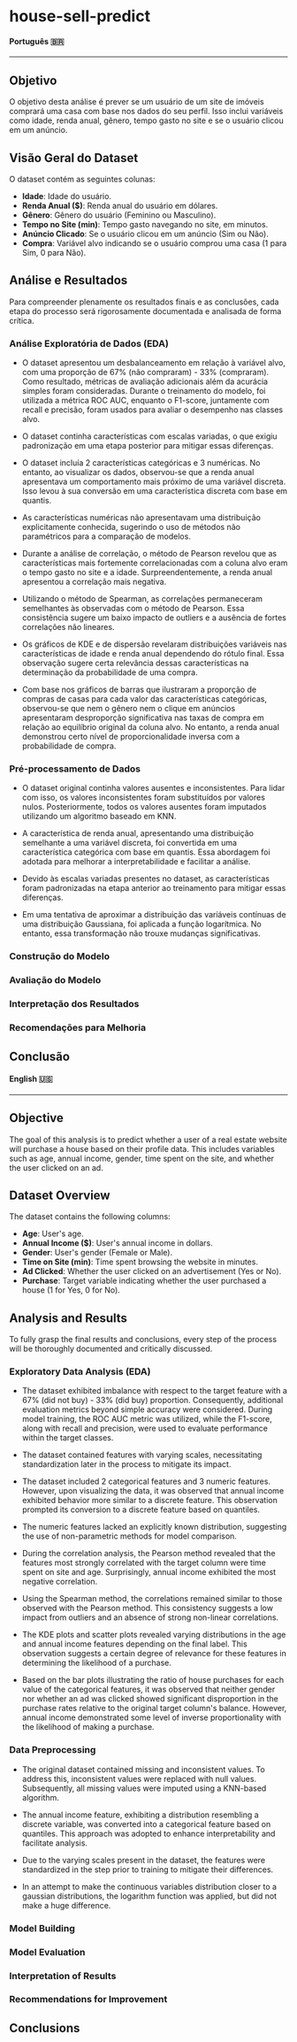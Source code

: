 # house-sell-predict

#### Português 🇧🇷

---

## Objetivo

O objetivo desta análise é prever se um usuário de um site de imóveis comprará uma casa com base nos dados do seu perfil. Isso inclui variáveis como idade, renda anual, gênero, tempo gasto no site e se o usuário clicou em um anúncio.

## Visão Geral do Dataset
O dataset contém as seguintes colunas:
- **Idade**: Idade do usuário.
- **Renda Anual ($)**: Renda anual do usuário em dólares.
- **Gênero**: Gênero do usuário (Feminino ou Masculino).
- **Tempo no Site (min)**: Tempo gasto navegando no site, em minutos.
- **Anúncio Clicado**: Se o usuário clicou em um anúncio (Sim ou Não).
- **Compra**: Variável alvo indicando se o usuário comprou uma casa (1 para Sim, 0 para Não).

## Análise e Resultados

Para compreender plenamente os resultados finais e as conclusões, cada etapa do processo será rigorosamente documentada e analisada de forma crítica.

### Análise Exploratória de Dados (EDA)

* O dataset apresentou um desbalanceamento em relação à variável alvo, com uma proporção de 67% (não compraram) - 33% (compraram). Como resultado, métricas de avaliação adicionais além da acurácia simples foram consideradas. Durante o treinamento do modelo, foi utilizada a métrica ROC AUC, enquanto o F1-score, juntamente com recall e precisão, foram usados para avaliar o desempenho nas classes alvo.

* O dataset continha características com escalas variadas, o que exigiu padronização em uma etapa posterior para mitigar essas diferenças.

* O dataset incluía 2 características categóricas e 3 numéricas. No entanto, ao visualizar os dados, observou-se que a renda anual apresentava um comportamento mais próximo de uma variável discreta. Isso levou à sua conversão em uma característica discreta com base em quantis.

* As características numéricas não apresentavam uma distribuição explicitamente conhecida, sugerindo o uso de métodos não paramétricos para a comparação de modelos.

* Durante a análise de correlação, o método de Pearson revelou que as características mais fortemente correlacionadas com a coluna alvo eram o tempo gasto no site e a idade. Surpreendentemente, a renda anual apresentou a correlação mais negativa.

* Utilizando o método de Spearman, as correlações permaneceram semelhantes às observadas com o método de Pearson. Essa consistência sugere um baixo impacto de outliers e a ausência de fortes correlações não lineares.

* Os gráficos de KDE e de dispersão revelaram distribuições variáveis nas características de idade e renda anual dependendo do rótulo final. Essa observação sugere certa relevância dessas características na determinação da probabilidade de uma compra.

* Com base nos gráficos de barras que ilustraram a proporção de compras de casas para cada valor das características categóricas, observou-se que nem o gênero nem o clique em anúncios apresentaram desproporção significativa nas taxas de compra em relação ao equilíbrio original da coluna alvo. No entanto, a renda anual demonstrou certo nível de proporcionalidade inversa com a probabilidade de compra.

### Pré-processamento de Dados

* O dataset original continha valores ausentes e inconsistentes. Para lidar com isso, os valores inconsistentes foram substituídos por valores nulos. Posteriormente, todos os valores ausentes foram imputados utilizando um algoritmo baseado em KNN.

* A característica de renda anual, apresentando uma distribuição semelhante a uma variável discreta, foi convertida em uma característica categórica com base em quantis. Essa abordagem foi adotada para melhorar a interpretabilidade e facilitar a análise.

* Devido às escalas variadas presentes no dataset, as características foram padronizadas na etapa anterior ao treinamento para mitigar essas diferenças.

* Em uma tentativa de aproximar a distribuição das variáveis contínuas de uma distribuição Gaussiana, foi aplicada a função logarítmica. No entanto, essa transformação não trouxe mudanças significativas.

### Construção do Modelo



### Avaliação do Modelo



### Interpretação dos Resultados



### Recomendações para Melhoria



## Conclusão

#### English 🇺🇸

---

## Objective

The goal of this analysis is to predict whether a user of a real estate website will purchase a house based on their profile data. This includes variables such as age, annual income, gender, time spent on the site, and whether the user clicked on an ad.

## Dataset Overview
The dataset contains the following columns:
- **Age**: User's age.
- **Annual Income ($)**: User's annual income in dollars.
- **Gender**: User's gender (Female or Male).
- **Time on Site (min)**: Time spent browsing the website in minutes.
- **Ad Clicked**: Whether the user clicked on an advertisement (Yes or No).
- **Purchase**: Target variable indicating whether the user purchased a house (1 for Yes, 0 for No).

## Analysis and Results

To fully grasp the final results and conclusions, every step of the process will be thoroughly documented and critically discussed.

### Exploratory Data Analysis (EDA)

* The dataset exhibited imbalance with respect to the target feature with a 67% (did not buy) - 33% (did buy) proportion. Consequently, additional evaluation metrics beyond simple accuracy were considered. During model training, the ROC AUC metric was utilized, while the F1-score, along with recall and precision, were used to evaluate performance within the target classes.

* The dataset contained features with varying scales, necessitating standardization later in the process to mitigate its impact.

* The dataset included 2 categorical features and 3 numeric features. However, upon visualizing the data, it was observed that annual income exhibited behavior more similar to a discrete feature. This observation prompted its conversion to a discrete feature based on quantiles.

* The numeric features lacked an explicitly known distribution, suggesting the use of non-parametric methods for model comparison.

* During the correlation analysis, the Pearson method revealed that the features most strongly correlated with the target column were time spent on site and age. Surprisingly, annual income exhibited the most negative correlation.

* Using the Spearman method, the correlations remained similar to those observed with the Pearson method. This consistency suggests a low impact from outliers and an absence of strong non-linear correlations.

* The KDE plots and scatter plots revealed varying distributions in the age and annual income features depending on the final label. This observation suggests a certain degree of relevance for these features in determining the likelihood of a purchase.

* Based on the bar plots illustrating the ratio of house purchases for each value of the categorical features, it was observed that neither gender nor whether an ad was clicked showed significant disproportion in the purchase rates relative to the original target column's balance. However, annual income demonstrated some level of inverse proportionality with the likelihood of making a purchase.

### Data Preprocessing

* The original dataset contained missing and inconsistent values. To address this, inconsistent values were replaced with null values. Subsequently, all missing values were imputed using a KNN-based algorithm.

* The annual income feature, exhibiting a distribution resembling a discrete variable, was converted into a categorical feature based on quantiles. This approach was adopted to enhance interpretability and facilitate analysis.

* Due to the varying scales present in the dataset, the features were standardized in the step prior to training to mitigate their differences.

* In an attempt to make the continuous variables distribution closer to a gaussian distributions, the logarithm function was applied, but did not make a huge difference.

### Model Building




### Model Evaluation


### Interpretation of Results


### Recommendations for Improvement


## Conclusions